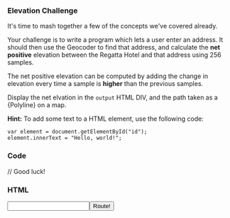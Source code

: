 ### Elevation Challenge

It's time to mash together a few of the concepts we've covered already.

Your challenge is to write a program which lets a user enter an address. It should then use the Geocoder to find that address, and calculate the **net positive** elevation between the Regatta Hotel and that address using 256 samples.

The net positive elevation can be computed by adding the change in elevation every time a sample is **higher** than the previous samples.

Display the net elvation in the `output` HTML DIV, and the path taken as a {Polyline} on a map.

**Hint:** To add some text to a HTML element, use the following code:

    var element = document.getElementById("id");
    element.innerText = "Hello, world!";

### Code
// Good luck!

### HTML
<input id="start"/><input type="button" id="button" value="Route!"/>
<div id="output"></div>
<div id="map_canvas" style="height:80%"></div>
